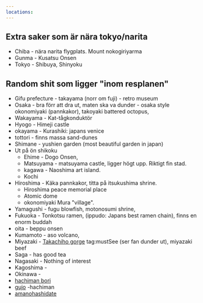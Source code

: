 ```yaml
---
locations: 
---
```


## Extra saker som är nära tokyo/narita
* Chiba - nära narita flygplats. Mount nokogiriyarma
* Gunma - Kusatsu Onsen
* Tokyo - Shibuya, Shinyoku


## Random shit som ligger "inom resplanen"
* Gifu prefecture - takayama (norr om fuji) - retro museum
* Osaka - bra förr att dra ut, maten ska va dunder - osaka style okonomiyaki (pannkakor), takoyaki battered octopus, 
* Wakayama - Kat-tågkonduktör
* Hyogo - Himeji castle
* okayama -  Kurashiki: japans venice
* tottori - finns massa sand-dunes
* Shimane - yushien garden (most beautiful garden in japan)
* Ut på ön shikoku
  * Ehime - Dogo Onsen, 
  * Matsuyama - matsuyama castle, ligger högt upp. Riktigt fin stad.
  * kagawa - Naoshima art island. 
  * Kochi 
* Hiroshima - Käka pannkakor, titta på itsukushima shrine. 
  * Hiroshima peace memorial place
  * Atomic dome
  * okonomiyaki Mura "village". 
* Yamagushi - fugu blowfish, motonosumi shrine, 
* Fukuoka - Tonkotsu ramen, (ippudo: Japans best ramen chain), finns en enorm buddah
* oita - beppu onsen
* Kumamoto - aso volcano, 
* Miyazaki - [Takachiho gorge](geo:32.701622349269456,131.3010754797278) tag:mustSee (ser fan dunder ut), miyazaki beef 
* Saga - has good tea
* Nagasaki - Nothing of interest
* Kagoshima - 
* Okinawa - 
* [hachiman bori](geo:34.7169874,137.735943)
* [gujo](geo:35.748417,136.9643095) -hachiman
* [amanohashidate](geo:35.5680023,135.19063815218206)
